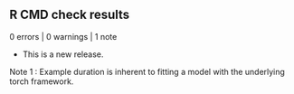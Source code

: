## R CMD check results

0 errors | 0 warnings | 1 note

* This is a new release.

Note 1 : Example duration is inherent to fitting a model with the underlying torch framework.
